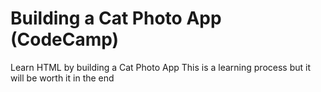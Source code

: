 # Building a Cat Photo App (CodeCamp)
 Learn HTML by building a Cat Photo App
 This is a learning process but it will be worth it in the end
